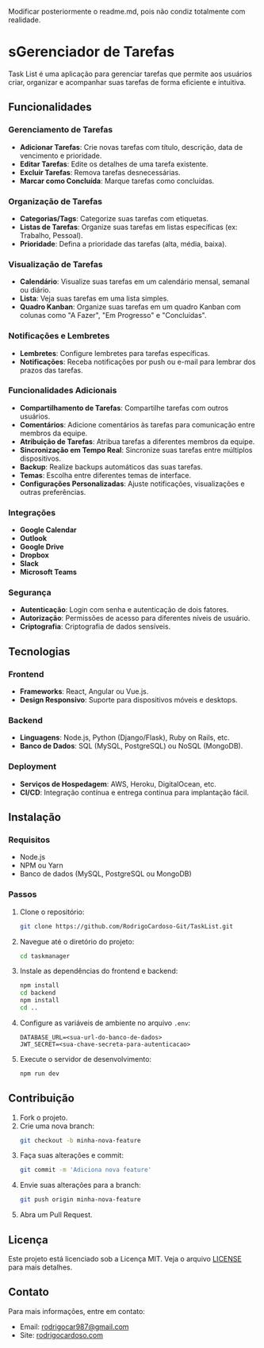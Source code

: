 Modificar posteriormente o readme.md, pois não condiz totalmente com realidade.

# sGerenciador de Tarefas

 Task List é uma aplicação para gerenciar tarefas que permite aos usuários criar, organizar e acompanhar suas tarefas de forma eficiente e intuitiva.

## Funcionalidades

### Gerenciamento de Tarefas
- **Adicionar Tarefas**: Crie novas tarefas com título, descrição, data de vencimento e prioridade.
- **Editar Tarefas**: Edite os detalhes de uma tarefa existente.
- **Excluir Tarefas**: Remova tarefas desnecessárias.
- **Marcar como Concluída**: Marque tarefas como concluídas.

### Organização de Tarefas
- **Categorias/Tags**: Categorize suas tarefas com etiquetas.
- **Listas de Tarefas**: Organize suas tarefas em listas específicas (ex: Trabalho, Pessoal).
- **Prioridade**: Defina a prioridade das tarefas (alta, média, baixa).

### Visualização de Tarefas
- **Calendário**: Visualize suas tarefas em um calendário mensal, semanal ou diário.
- **Lista**: Veja suas tarefas em uma lista simples.
- **Quadro Kanban**: Organize suas tarefas em um quadro Kanban com colunas como "A Fazer", "Em Progresso" e "Concluídas".

### Notificações e Lembretes
- **Lembretes**: Configure lembretes para tarefas específicas.
- **Notificações**: Receba notificações por push ou e-mail para lembrar dos prazos das tarefas.

### Funcionalidades Adicionais
- **Compartilhamento de Tarefas**: Compartilhe tarefas com outros usuários.
- **Comentários**: Adicione comentários às tarefas para comunicação entre membros da equipe.
- **Atribuição de Tarefas**: Atribua tarefas a diferentes membros da equipe.
- **Sincronização em Tempo Real**: Sincronize suas tarefas entre múltiplos dispositivos.
- **Backup**: Realize backups automáticos das suas tarefas.
- **Temas**: Escolha entre diferentes temas de interface.
- **Configurações Personalizadas**: Ajuste notificações, visualizações e outras preferências.

### Integrações
- **Google Calendar**
- **Outlook**
- **Google Drive**
- **Dropbox**
- **Slack**
- **Microsoft Teams**

### Segurança
- **Autenticação**: Login com senha e autenticação de dois fatores.
- **Autorização**: Permissões de acesso para diferentes níveis de usuário.
- **Criptografia**: Criptografia de dados sensíveis.

## Tecnologias

### Frontend
- **Frameworks**: React, Angular ou Vue.js.
- **Design Responsivo**: Suporte para dispositivos móveis e desktops.

### Backend
- **Linguagens**: Node.js, Python (Django/Flask), Ruby on Rails, etc.
- **Banco de Dados**: SQL (MySQL, PostgreSQL) ou NoSQL (MongoDB).

### Deployment
- **Serviços de Hospedagem**: AWS, Heroku, DigitalOcean, etc.
- **CI/CD**: Integração contínua e entrega contínua para implantação fácil.

## Instalação

### Requisitos
- Node.js
- NPM ou Yarn
- Banco de dados (MySQL, PostgreSQL ou MongoDB)

### Passos
1. Clone o repositório:
    ```sh
    git clone https://github.com/RodrigoCardoso-Git/TaskList.git
    ```
2. Navegue até o diretório do projeto:
    ```sh
    cd taskmanager
    ```
3. Instale as dependências do frontend e backend:
    ```sh
    npm install
    cd backend
    npm install
    cd ..
    ```
4. Configure as variáveis de ambiente no arquivo `.env`:
    ```plaintext
    DATABASE_URL=<sua-url-do-banco-de-dados>
    JWT_SECRET=<sua-chave-secreta-para-autenticacao>
    ```

5. Execute o servidor de desenvolvimento:
    ```sh
    npm run dev
    ```

## Contribuição

1. Fork o projeto.
2. Crie uma nova branch:
    ```sh
    git checkout -b minha-nova-feature
    ```
3. Faça suas alterações e commit:
    ```sh
    git commit -m 'Adiciona nova feature'
    ```
4. Envie suas alterações para a branch:
    ```sh
    git push origin minha-nova-feature
    ```
5. Abra um Pull Request.

## Licença

Este projeto está licenciado sob a Licença MIT. Veja o arquivo [LICENSE](LICENSE) para mais detalhes.

## Contato

Para mais informações, entre em contato:
- Email: rodrigocar987@gmail.com
- Site: [rodrigocardoso.com](https://rodrigocardoso.com)
